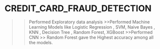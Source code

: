 # CREDIT_CARD_FRAUD_DETECTION
>>Performed Exploratory data analysis >>Performed Machine Learning Models like Logistic Regression , SVM, Naive Bayes , KNN , Decision Tree , Random Forest, XGBoost >>Performed CNN >> Random Forest gave the Highest accuracy among all the models.  
